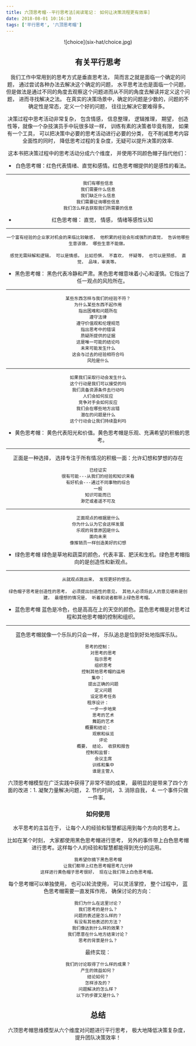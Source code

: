 ```yaml
---
title: 六顶思考帽--平行思考法[阅读笔记： 如何让决策流程更有效率]
date: 2018-08-01 10:16:10
tags: ['平行思考', '六顶思考帽']
---
```


<div align=center>![choice](six-hat/choice.jpg)

## 有关平行思考

我们工作中常用到的思考方式是垂直思考法， 简而言之就是面临一个确定的问题， 通过尝试各种办法去解决这个确定的问题， 水平思考法也是面临一个问题， 但是做法是通过不同的角度去观察这个问题进而从不同的角度去解读并定义这个问题， 进而寻找解决之法。 在真实的决策场景中，确定的问题是少数的，问题的不确定性是常态，定义一个好的问题， 往往比解决它要难得多。  

决策过程中思考活动非常复杂， 包含情感， 信息整理， 逻辑推理， 期望， 创造性等，就像一个杂技演员手中玩很多球一样， 训练有素的决策者毕竟有限， 如果有一个工具， 可以把决策中必要的思考活动进行必要的分类， 在不削减思考内容全面性的同时， 降低思考过程的复杂度，无疑可以提升决策的效率.

这本书把决策过程中的思考活动分成六个维度， 并使用不同颜色帽子指代他们：

- 白色思考帽：红色代表情绪、直觉和感情。红色思考帽提供的是感性的看法。

--- 
    我们有哪些信息
    我们需要什么信息
    我们缺乏什么信息
    我们需要征询哪些信息
    我们怎么样去获取我们所需要的信息

- 红色思考帽： 直觉， 情感， 情绪等感性认知

--- 

    一个富有经验的企业家对机会的来临比较敏感， 他积累的经验会形成强烈的直觉， 告诉他哪些生意该做， 哪些生意不能做。

    感觉无需辩解和逻辑， 可以是情感， 比如恐惧， 不喜欢， 怀疑等， 也可以是预感， 直觉， 品味，审美等。

- 黑色思考帽： 黑色代表冷静和严肃。黑色思考帽意味着小心和谨慎。它指出了任一观点的风险所在。

--- 

    某些东西怎样与我们的经验不符？
    为什么某些东西不起作用
    指出困难和问题所在
    遵守法律
    遵守价值观和伦理规范
    指出思考中的错误
    质疑所提供的证据
    这是唯一可能的结论吗
    未来可能发生什么
    这会与过去的经验相符合吗
    风险是什么
--- 
    如果我们采取行动会发生什么
    这个行动是我们可以接受的吗
    我们具备资源条件去行动吗
    人们会如何反应
    竞争对手会如何反应
    我们会在哪些地方出错
    潜在的问题是什么
    这个行动会让我们持续盈利吗

- 黄色思考帽： 黄色代表阳光和价值。黄色思考帽是乐观、充满希望的积极的思考。

---
正面是一种选择， 选择专注于所有情况的积极一面：允许幻想和梦想的存在

    已经证实
    很有可能---从我们的经验和知识来看
    有好机会---通过不同事物的综合
    一般
    知识可能而已
    渺茫或者遥不可及
--- 

    正面观点的根据是什么
    你为什么认为它会这样发展
    乐观的背景原因是什么
    面向未来
    像推销员一样创造美好的幻想

- 绿色思考帽 绿色是草地和蔬菜的颜色，代表丰富、肥沃和生机。绿色思考帽指向的是创造性和新观点。

---

    从就观点跳出来， 发现更好的想法。

    绿色帽子思考是创造性的思考， 必须提出创造性的意见， 其他人必须将此人的意见堪称是创建， 最理想的情况是， 听着和说者都带上绿色思考帽。

- 蓝色思考帽 蓝色是冷色，也是高高在上的天空的颜色。蓝色思考帽是对思考过程和其他思考帽的控制和组织。

---

蓝色思考帽就像一个乐队的只会一样， 乐队追总是恰到好处地指挥乐队。

    思考的控制：
        对思考的思考
        指示思考
        组织思考
        控制其他思考帽的运用
    集中：
        提出正确的问题
        定义问题
        设定思考任务
    程序设计：
        一步一步地来
        思考的艺术
        舞蹈的艺术
    概要和结论：
        观察和纵览
        评论
        概要， 结论， 收获和报告
    控制和监督:
        会议主席
        训练和集中
        谁是主管人

六顶思考帽模型在广泛实践中获得了非常不错的成果， 最明显的是带来了四个方面的改进：1. 凝聚力量解决问题， 2. 节约时间， 3. 消除自我， 4. 一个事件只做一件事。

### 如何使用

水平思考的主旨在于， 让每个人的经验和智慧都运用到每个方向的思考上。

比如在某个时刻， 大家都使用黑色思考帽进行思考， 另外的事件带上白色思考帽进行思考。这样每个人的经验和智慧都能得到充分的运用。

    我希望你摘下黑色思考帽
    让我们都带上红色思考帽思考几分钟
    这样进行黄色帽子思考很好， 现在让我们带上白色思考帽。

每个思考帽可以单独使用， 也可以轮流使用， 可以灵活掌控， 整个过程中， 蓝色思考帽需要一直发挥作用， 确保讨论的方向：

    我们为什么在这里讨论？
    我们思考的是什么？
    问题的表述是怎么样的？
    有没有其他表述的方法？
    我们像达到什么样的效果？
    我们愿意在什么地方结束讨论？
    思考的背景是什么？

最终实现：

    我们的讨论取得了什么样的成果？
    产生的效益如何？
    结论如何？
    怎样涉及的？
    问题解决的怎么样？
    以下的步骤又是什么？
## 总结

六顶思考帽思维模型从六个维度对问题进行平行思考， 极大地降低决策复杂度， 提升团队决策效率！











